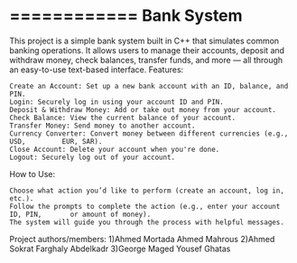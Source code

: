 ============
Bank System
============
This project is a simple bank system built in C++ that simulates common banking operations. It allows users to manage their accounts, deposit and withdraw money, check balances, transfer funds, and more — all through an easy-to-use text-based interface.
Features:

    Create an Account: Set up a new bank account with an ID, balance, and PIN.
    Login: Securely log in using your account ID and PIN.
    Deposit & Withdraw Money: Add or take out money from your account.
    Check Balance: View the current balance of your account.
    Transfer Money: Send money to another account.
    Currency Converter: Convert money between different currencies (e.g., USD,         EUR, SAR).
    Close Account: Delete your account when you're done.
    Logout: Securely log out of your account.

How to Use:

    Choose what action you’d like to perform (create an account, log in, etc.).
    Follow the prompts to complete the action (e.g., enter your account ID, PIN,       or amount of money).
    The system will guide you through the process with helpful messages.
Project authors/members: 
1)Ahmed Mortada Ahmed Mahrous
2)Ahmed Sokrat Farghaly Abdelkadr
3)George Maged Yousef Ghatas
